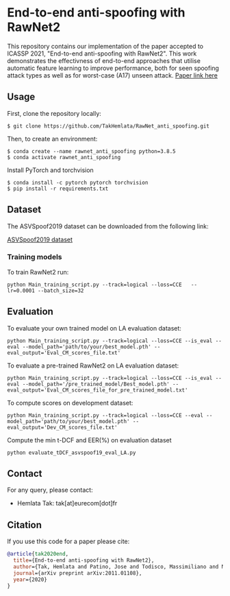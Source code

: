 End-to-end anti-spoofing with RawNet2
===============
This repository contains our implementation of the paper accepted to ICASSP 2021, "End-to-end anti-spoofing with RawNet2". This work demonstrates the effectivness of end-to-end approaches that utilise automatic feature learning to improve performance, both for seen spoofing attack types as well as for worst-case (A17) unseen attack.
[Paper link here](https://arxiv.org/abs/2011.01108)

## Usage
First, clone the repository locally:
```
$ git clone https://github.com/TakHemlata/RawNet_anti_spoofing.git
```
Then, to create an environment:

```
$ conda create --name rawnet_anti_spoofing python=3.8.5
$ conda activate rawnet_anti_spoofing
```
Install PyTorch and torchvision 
```
$ conda install -c pytorch pytorch torchvision
$ pip install -r requirements.txt
```


## Dataset

The ASVSpoof2019  dataset can be downloaded from the following link:

[ASVSpoof2019 dataset](https://datashare.is.ed.ac.uk/handle/10283/3336)


### Training models
To train RawNet2 run:
```
python Main_training_script.py --track=logical --loss=CCE   --lr=0.0001 --batch_size=32
```

## Evaluation

To evaluate your own trained model on LA evaluation dataset:

```
python Main_training_script.py --track=logical --loss=CCE --is_eval --eval --model_path='path/to/your/best_model.pth' --eval_output='Eval_CM_scores_file.txt'
```

To evaluate a pre-trained RawNet2 on LA evaluation dataset:

```
python Main_training_script.py --track=logical --loss=CCE --is_eval --eval --model_path='/pre_trained_model/Best_model.pth' --eval_output='Eval_CM_scores_file_for_pre_trained_model.txt'
```

To compute scores on development dataset:

```
python Main_training_script.py --track=logical --loss=CCE --eval --model_path='path/to/your/best_model.pth' --eval_output='Dev_CM_scores_file.txt'
```


Compute the min t-DCF and EER(%) on evaluation dataset

```
python evaluate_tDCF_asvspoof19_eval_LA.py 
``` 



## Contact
For any query, please contact:
- Hemlata Tak: tak[at]eurecom[dot]fr
## Citation
If you use this code for a paper please cite:
```bibtex
@article{tak2020end,
  title={End-to-end anti-spoofing with RawNet2},
  author={Tak, Hemlata and Patino, Jose and Todisco, Massimiliano and Nautsch, Andreas and Evans, Nicholas and Larcher, Anthony},
  journal={arXiv preprint arXiv:2011.01108},
  year={2020}
}
```


